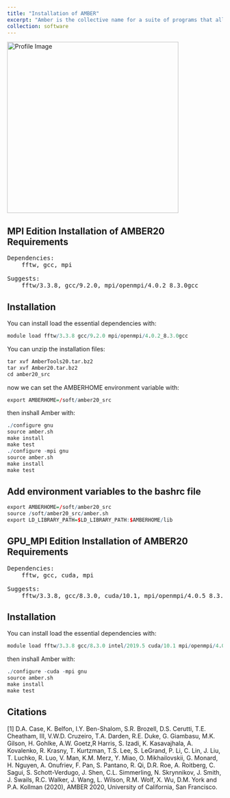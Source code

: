 ```yaml
---
title: "Installation of AMBER"
excerpt: "Amber is the collective name for a suite of programs that allow users to carry out molecular dynamics simulations, particularly on biomolecules."
collection: software
---
```

<img src='https://honghui-zhang.github.io/images/amber.png' alt='Profile Image' height='400' width='400'><br/>

## MPI Edition Installation of AMBER20 Requirements
<pre>
Dependencies:
	fftw, gcc, mpi
	
Suggests: 
    fftw/3.3.8, gcc/9.2.0, mpi/openmpi/4.0.2_8.3.0gcc
</pre>

## Installation
You can install load the essential dependencies with:
```r
module load fftw/3.3.8 gcc/9.2.0 mpi/openmpi/4.0.2_8.3.0gcc

```

You can unzip the installation files:

```r
tar xvf AmberTools20.tar.bz2
tar xvf Amber20.tar.bz2
cd amber20_src

```
now we can set the AMBERHOME environment variable with:

```r
export AMBERHOME=/soft/amber20_src

```

then inshall Amber with: 

``` r
./configure gnu
source amber.sh
make install
make test
./configure -mpi gnu
source amber.sh
make install
make test

```
## Add environment variables to the bashrc file
``` r
export AMBERHOME=/soft/amber20_src
source /soft/amber20_src/amber.sh
export LD_LIBRARY_PATH=$LD_LIBRARY_PATH:$AMBERHOME/lib

```
## GPU_MPI Edition Installation of AMBER20 Requirements
<pre>
Dependencies:
	fftw, gcc, cuda, mpi
	
Suggests: 
    fftw/3.3.8, gcc/8.3.0, cuda/10.1, mpi/openmpi/4.0.5_8.3.0gcc
</pre>

## Installation
You can install load the essential dependencies with:
```r
module load fftw/3.3.8 gcc/8.3.0 intel/2019.5 cuda/10.1 mpi/openmpi/4.0.5_8.3.0gcc

```


then inshall Amber with: 

``` r
./configure -cuda -mpi gnu
source amber.sh
make install
make test

```
## Citations
[1] D.A. Case, K. Belfon, I.Y. Ben-Shalom, S.R. Brozell, D.S. Cerutti, T.E. Cheatham, III, V.W.D. Cruzeiro, T.A. Darden, R.E. Duke, G. Giambasu, M.K. Gilson, H. Gohlke, A.W. Goetz,R Harris, S. Izadi, K. Kasavajhala, A. Kovalenko, R. Krasny, T. Kurtzman, T.S. Lee, S. LeGrand, P. Li, C. Lin, J. Liu, T. Luchko, R. Luo, V. Man, K.M. Merz, Y. Miao, O. Mikhailovskii, G. Monard, H. Nguyen, A. Onufriev, F. Pan, S. Pantano, R. Qi, D.R. Roe, A. Roitberg, C. Sagui, S. Schott-Verdugo, J. Shen, C.L. Simmerling, N. Skrynnikov, J. Smith, J. Swails, R.C. Walker, J. Wang, L. Wilson, R.M. Wolf, X. Wu, D.M. York and P.A. Kollman (2020), AMBER 2020, University of California, San Francisco.